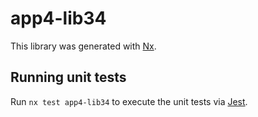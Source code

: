 # app4-lib34

This library was generated with [Nx](https://nx.dev).

## Running unit tests

Run `nx test app4-lib34` to execute the unit tests via [Jest](https://jestjs.io).
